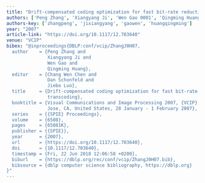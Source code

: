 ```yaml
---
title: "Drift-compensated coding optimization for fast bit-rate reduction transcoding"
authors: ['Peng Zhang', 'Xiangyang Ji', 'Wen Gao 0001', 'Qingming Huang']
authors-key: ['zhangpeng', 'jixiangyang', 'gaowen', 'huangqingming']
year: "2007"
article-link: "https://doi.org/10.1117/12.703640"
venue: "VCIP"
bibex: "@inproceedings{DBLP:conf/vcip/ZhangJ0H07,
  author    = {Peng Zhang and
               Xiangyang Ji and
               Wen Gao and
               Qingming Huang},
  editor    = {Chang Wen Chen and
               Dan Schonfeld and
               Jiebo Luo},
  title     = {Drift-compensated coding optimization for fast bit-rate reduction
               transcoding},
  booktitle = {Visual Communications and Image Processing 2007, {VCIP} 2007, San
               Jose, CA, United States, 28 January - 1 February 2007},
  series    = {{SPIE} Proceedings},
  volume    = {6508},
  pages     = {65081K},
  publisher = {{SPIE}},
  year      = {2007},
  url       = {https://doi.org/10.1117/12.703640},
  doi       = {10.1117/12.703640},
  timestamp = {Fri, 22 Jun 2018 12:06:58 +0200},
  biburl    = {https://dblp.org/rec/conf/vcip/ZhangJ0H07.bib},
  bibsource = {dblp computer science bibliography, https://dblp.org}
}"
---
```

